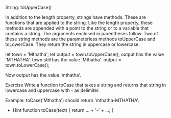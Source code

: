 String: toUpperCase()

In addition to the length property, strings have methods. These are functions that are applied to the string. Like the length property, these methods are appended with a point to the string or to a variable that contains a string. The arguments enclosed in parentheses follow. Two of these string methods are the parameterless methods toUpperCase and toLowerCase. They return the string in uppercase or lowercase.

let town = 'Mthatha';
let output = town.toUpperCase();
output has the value 'MTHATHA'. town still has the value 'Mthatha'.
output = town.toLowerCase();

Now output has the value 'mthatha'.


Exercise
Write a function toCase that takes a string and returns that string in lowercase and uppercase with - as delimiter.

Example: toCase('Mthatha') should return 'mthatha-MTHATHA'.
- Hint
function toCase(text) {
  return ... + '-' + ...;
}